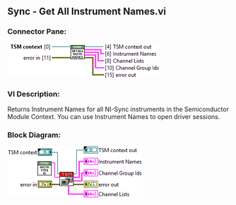 ## **Sync - Get All Instrument Names.vi**
### Connector Pane:
![alt text](/docs/images/Instrument%20Control/Sync/Pin%20Map/Sync%20-%20Get%20All%20Instrument%20Names.vic.png "Sync - Get All Instrument Names.vi connector pane")

### VI Description:
Returns Instrument Names for all NI-Sync instruments in the Semiconductor Module Context. You can use Instrument Names to open driver sessions.

### Block Diagram:
![alt text](/docs/images/Instrument%20Control/Sync/Pin%20Map/Sync%20-%20Get%20All%20Instrument%20Names.vid.png "Sync - Get All Instrument Names.vi block diagram")
